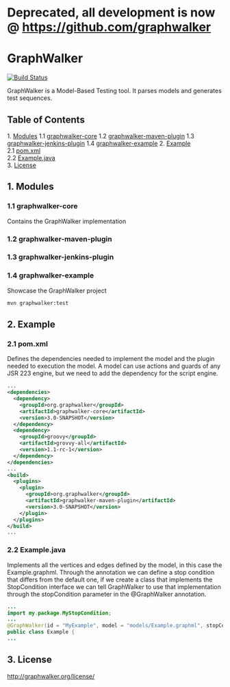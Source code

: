 
# <strong>Deprecated</strong>, all development is now @ https://github.com/graphwalker





# GraphWalker

[![Build Status](https://travis-ci.org/nilols/GraphWalker.png)](https://travis-ci.org/nilols/GraphWalker)

GraphWalker is a Model-Based Testing tool. It parses models and generates test sequences.

## Table of Contents
1\. [Modules](#modules)
1\.1 [graphwalker-core](#graphwalker-core)
1\.2 [graphwalker-maven-plugin](#graphwalker-maven-plugin)
1\.3 [graphwalker-jenkins-plugin](#graphwalker-jenkins-plugin)
1\.4 [graphwalker-example](#graphwalker-example)
2\. [Example](#example)  
2\.1  [pom.xml](#example-pom-xml)  
2\.2  [Example.java](#example-example-java)  
3\. [License](#license)  

<a name="modules"></a>
## 1\. Modules
<a name="graphwalker-core"></a>
### 1\.1 graphwalker-core
Contains the GraphWalker implementation 

<a name="graphwalker-maven-plugin"></a>
### 1\.2 graphwalker-maven-plugin

<a name="graphwalker-jenkins-plugin"></a>
### 1\.3 graphwalker-jenkins-plugin

<a name="graphwalker-example"></a>
### 1\.4 graphwalker-example
Showcase the GraphWalker project

```sh
mvn graphwalker:test
```

<a name="example"></a>
## 2\. Example

<a name="example-pom-xml"></a>
### 2\.1 pom.xml
Defines the dependencies needed to implement the model and the plugin needed to execution the model. A model can use actions and guards of any JSR 223 engine, but we need to add the dependency for the script engine.

```xml
...
<dependencies>
  <dependency>
    <groupId>org.graphwalker</groupId>
    <artifactId>graphwalker-core</artifactId>
    <version>3.0-SNAPSHOT</version>
  </dependency>
  <dependency>
    <groupId>groovy</groupId>
    <artifactId>grovvy-all</artifactId>
    <version>1.1-rc-1</version>
  </dependency>
</dependencies>
...
<build>
  <plugins>
    <plugin>
      <groupId>org.graphwalker</groupId>
      <artifactId>graphwalker-maven-plugin</artifactId>
      <version>3.0-SNAPSHOT</version>
    </plugin>
  </plugins>
</build>
...
```  

<a name="example-example-java"></a>
### 2\.2 Example.java 
Implements all the vertices and edges defined by the model, in this case the Example.graphml. Through the annotation we can define a stop condition that differs from the default one, if we create a class that implements the StopCondition interface we can tell GraphWalker to use that implementation through the stopCondition parameter in the @GraphWalker annotation.  

```java
...
import my.package.MyStopCondition;
...
@GraphWalker(id = "MyExample", model = "models/Example.graphml", stopCondition = MyStopCondition.class)
public class Example {
...
```  

<a name="license"></a>
## 3\. License

http://graphwalker.org/license/



